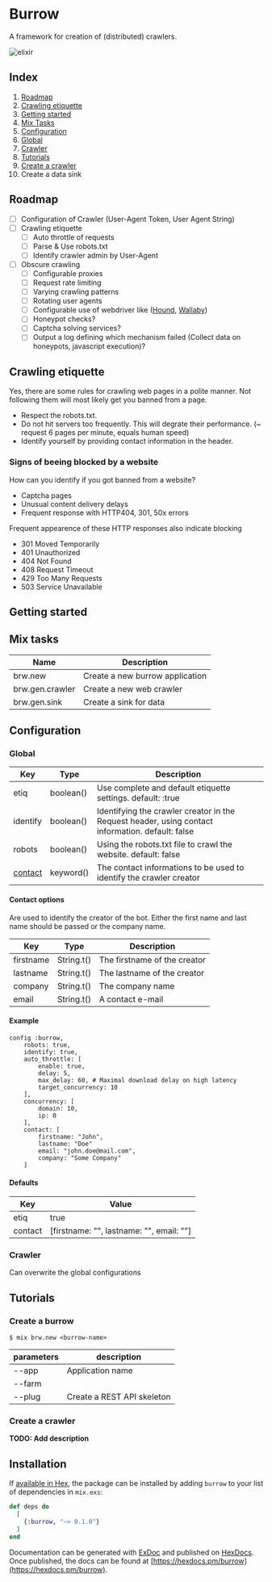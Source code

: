 # Burrow
A framework for creation of (distributed) crawlers.

![elixir](https://img.shields.io/badge/elixir-~%3E1.10-blue)


## Index

1. [Roadmap](#Roadmap)
2. [Crawling etiquette](#Crawling-etiquette)
3. [Getting started](#Getting-started)
4. [Mix Tasks](#Mix-tasks)
5. [Configuration](#Configuration)
 1. [Global](#Global)
 2. [Crawler](#Crawler)
6. [Tutorials](#Tutorials)
  1. [Create a crawler](#Create-a-crawler)
  2. Create a data sink

## Roadmap

- [ ] Configuration of Crawler (User-Agent Token, User Agent String)
- [ ] Crawling etiquette
  - [ ] Auto throttle of requests
  - [ ] Parse & Use robots.txt
  - [ ] Identify crawler admin by User-Agent
- [ ] Obscure crawling
  - [ ] Configurable proxies
  - [ ] Request rate limiting
  - [ ] Varying crawling patterns
  - [ ] Rotating user agents
  - [ ] Configurable use of webdriver like ([Hound](https://github.com/HashNuke/hound), [Wallaby](https://github.com/elixir-wallaby/wallaby))
  - [ ] Honeypot checks?
  - [ ] Captcha solving services?
  - [ ] Output a log defining which mechanism failed (Collect data on honeypots, javascript execution)?
<!-- - [ ] Middleware for crawler output -->

## Crawling etiquette
Yes, there are some rules for crawling web pages in a polite manner. Not following them will most likely get you banned from a page.

- Respect the robots.txt.
- Do not hit servers too frequently. This will degrate their performance. (~ request 6 pages per minute, equals human speed)
- Identify yourself by providing contact information in the header.



### Signs of beeing blocked by a website
How can you identify if you got banned from a website?

- Captcha pages
- Unusual content delivery delays
- Frequent response with HTTP404, 301, 50x errors

Frequent appearence of these HTTP responses also indicate blocking
- 301 Moved Temporarily
- 401 Unauthorized
- 404 Not Found
- 408 Request Timeout
- 429 Too Many Requests
- 503 Service Unavailable


<!-- ## Dependencies
Make sure following packages are installed on your system.

- elixir ~> 1.10
- erlang/OTP 23
- CMake (FastHTML binding) -->


## Getting started



## Mix tasks


| Name | Description
| --- |---
| brw.new | Create a new burrow application
| brw.gen.crawler | Create a new web crawler
| brw.gen.sink | Create a sink for data


## Configuration


### Global


| Key | Type | Description
| --- | --- | ---
| etiq | boolean() | Use complete and default etiquette settings. default: :true
| identify | boolean() | Identifying the crawler creator in the Request header, using contact information. default: false
| robots | boolean() | Using the robots.txt file to crawl the website. default: false
| [contact](#Contact-options) | keyword() | The contact informations to be used to identify the crawler creator



#### Contact options
Are used to identify the creator of the bot. Either the first name and last name should be passed or the company name.


| Key | Type | Description
| --- | ---  | ---
| firstname | String.t() | The firstname of the creator
| lastname | String.t() | The lastname of the creator
| company | String.t() | The company name
| email | String.t() | A contact e-mail


#### Example

```
config :burrow, 
    robots: true,
    identify: true,
    auto_throttle: [
        enable: true,
        delay: 5,
        max_delay: 60, # Maximal download delay on high latency
        target_concurrency: 10
    ],
    concurrency: [
        domain: 10,
        ip: 0
    ],
    contact: [
        firstname: "John",
        lastname: "Doe"
        email: "john.doe@mail.com",
        company: "Some Company"
    ]
```


#### Defaults

| Key | Value
| --- | ---
| etiq | true
| contact | [firstname: "", lastname: "", email: ""]



### Crawler
Can overwrite the global configurations




## Tutorials

### Create a burrow

```shell
$ mix brw.new <burrow-name>
```

| parameters | description
|--- |---
| --app | Application name
| --farm | 
| --plug | Create a REST API skeleton

### Create a crawler



**TODO: Add description**

## Installation

If [available in Hex](https://hex.pm/docs/publish), the package can be installed
by adding `burrow` to your list of dependencies in `mix.exs`:

```elixir
def deps do
  [
    {:burrow, "~> 0.1.0"}
  ]
end
```

Documentation can be generated with [ExDoc](https://github.com/elixir-lang/ex_doc)
and published on [HexDocs](https://hexdocs.pm). Once published, the docs can
be found at [https://hexdocs.pm/burrow](https://hexdocs.pm/burrow).

